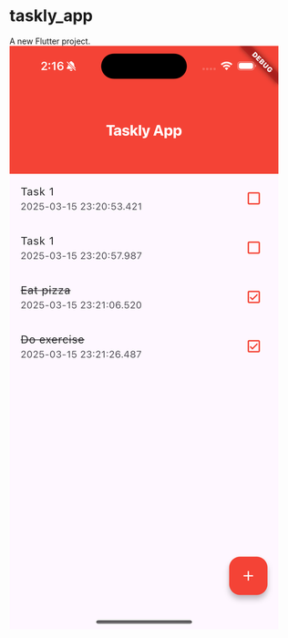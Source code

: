 # taskly_app

A new Flutter project.
![alt text](simulator_screenshot_A15DCCE2-E80B-4EE4-ACAA-00F281E82455.png)
